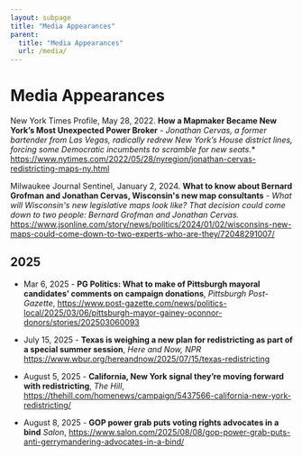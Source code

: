 ```yaml
---
layout: subpage
title: "Media Appearances"
parent:
  title: "Media Appearances"
  url: /media/
---
```



# Media Appearances

New York Times Profile, May 28, 2022. **How a Mapmaker Became New York’s Most Unexpected Power Broker** -
*Jonathan Cervas, a former bartender from Las Vegas, radically redrew New York’s House district lines, forcing some Democratic incumbents to scramble for new seats.**  https://www.nytimes.com/2022/05/28/nyregion/jonathan-cervas-redistricting-maps-ny.html

Milwaukee Journal Sentinel, January 2, 2024. **What to know about Bernard Grofman and Jonathan Cervas, Wisconsin's new map consultants** - *What will Wisconsin's new legislative maps look like? That decision could come down to two people: Bernard Grofman and Jonathan Cervas.* https://www.jsonline.com/story/news/politics/2024/01/02/wisconsins-new-maps-could-come-down-to-two-experts-who-are-they/72048291007/

## 2025

- Mar 6, 2025 - **PG Politics: What to make of Pittsburgh mayoral candidates’ comments on campaign donations**, *Pittsburgh Post-Gazette*, https://www.post-gazette.com/news/politics-local/2025/03/06/pittsburgh-mayor-gainey-oconnor-donors/stories/202503060093  

- July 15, 2025 - **Texas is weighing a new plan for redistricting as part of a special summer session**, *Here and Now, NPR* https://www.wbur.org/hereandnow/2025/07/15/texas-redistricting  

- August 5, 2025 - **California, New York signal they’re moving forward with redistricting**, *The Hill*, https://thehill.com/homenews/campaign/5437566-california-new-york-redistricting/    

- August 8, 2025 - **GOP power grab puts voting rights advocates in a bind** *Salon*, https://www.salon.com/2025/08/08/gop-power-grab-puts-anti-gerrymandering-advocates-in-a-bind/ 

